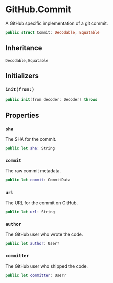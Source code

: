 # GitHub.Commit

A GitHub specific implementation of a git commit.

``` swift
public struct Commit: Decodable, Equatable 
```

## Inheritance

`Decodable`, `Equatable`

## Initializers

### `init(from:)`

``` swift
public init(from decoder: Decoder) throws 
```

## Properties

### `sha`

The SHA for the commit.

``` swift
public let sha: String
```

### `commit`

The raw commit metadata.

``` swift
public let commit: CommitData
```

### `url`

The URL for the commit on GitHub.

``` swift
public let url: String
```

### `author`

The GitHub user who wrote the code.

``` swift
public let author: User?
```

### `committer`

The GitHub user who shipped the code.

``` swift
public let committer: User?
```
